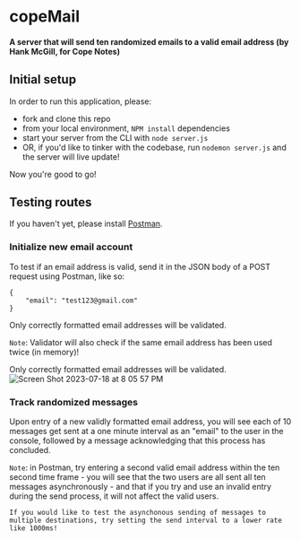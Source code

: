 # copeMail
#### A server that will send ten randomized emails to a valid email address (by Hank McGill, for Cope Notes)

## Initial setup
In order to run this application, please:

* fork and clone this repo
* from your local environment, ```NPM install``` dependencies
* start your server from the CLI with ```node server.js```
* OR, if you'd like to tinker with the codebase, run ```nodemon server.js``` and the server will live update!

Now you're good to go!

## Testing routes
If you haven't yet, please install [Postman](https://www.postman.com/).

### Initialize new email account
To test if an email address is valid, send it in the JSON body of a POST request using Postman, like so:

```
{
    "email": "test123@gmail.com"
}
```

Only correctly formatted email addresses will be validated.  

`Note`: Validator will also check if the same email address has been used twice (in memory)!

Only correctly formatted email addresses will be validated.
![Screen Shot 2023-07-18 at 8 05 57 PM](https://github.com/hankmcgill/copeMail/assets/97624308/38b3b296-9a37-4f25-becc-e1388d2374fc)

### Track randomized messages
Upon entry of a new validly formatted email address, you will see each of 10 messages get sent at a one minute interval as an "email" to the user in the console, followed by a message acknowledging that this process has concluded.

`Note`: in Postman, try entering a second valid email address within the ten second time frame - you will see that the two users are all sent all ten messages asynchronously - and that if you try and use an invalid entry during the send process, it will not affect the valid users.

`If you would like to test the asynchonous sending of messages to multiple destinations, try setting the send interval to a lower rate like 1000ms!`